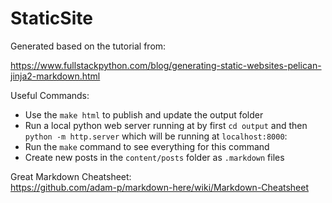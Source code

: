 # StaticSite

Generated based on the tutorial from:  

https://www.fullstackpython.com/blog/generating-static-websites-pelican-jinja2-markdown.html

Useful Commands:  

* Use the ```make html``` to publish and update the output folder
* Run a local python web server running at by first ```cd output``` and then ```python -m http.server``` which will be running at ```localhost:8000```:
* Run the ```make``` command to see everything for this command
* Create new posts in the ```content/posts``` folder as ```.markdown``` files

Great Markdown Cheatsheet:  
https://github.com/adam-p/markdown-here/wiki/Markdown-Cheatsheet
